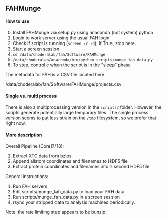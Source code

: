 ## FAHMunge

#### How to use

0.  Install FAHMunge via setup.py using anaconda (not system) python
1.  Login to work server using the usual FAH login
2.  Check if script is running (`screen -r -d`).  If True, stop here.
3.  Start a screen session
4.  `cd /data/choderalab/fah/Software/FAHMunge`
5.  `/data/choderalab/anaconda/bin/python scripts/munge_fah_data.py`
6.  To stop, control c when the script is in the "sleep" phase

The metadata for FAH is a CSV file located here:

/data/choderalab/fah/Software/FAHMunge/projects.csv

#### Single vs. multi process

There is also a multiprocessing version in the `scripts/` folder.  However,
the scripts generate potentially large temporary files.  The single process
version seems to put less strain on the `/tmp` filesystem, so we prefer that
right now.

#### More description

Overall Pipeline (Core17/18):

1.  Extract XTC data from bzips
2.  Append allatom coordinates and filenames to HDF5 file
3.  Extract protein coordinates and filenames into a second HDF5 file


General instructions:

1.  Run FAH servers
2.  Edit scripts/munge_fah_data.py to load your FAH data.
3.  Run scripts/munge_fah_data.py in a screen session
4.  rsync your stripped data to analysis machines periodically.  

Note: the rate limiting step appears to be bunzip.  
